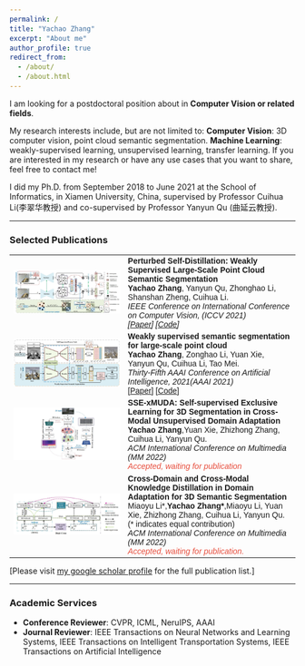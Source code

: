 ```yaml
---
permalink: /
title: "Yachao Zhang"
excerpt: "About me"
author_profile: true
redirect_from: 
  - /about/
  - /about.html
---
```


I am looking for a postdoctoral position about in **Computer Vision or related fields**. 

My research interests include, but are not limited to: **Computer Vision**: 3D computer vision, point cloud semantic segmentation. **Machine Learning**: weakly-supervised learning, unsupervised learning, transfer learning.
If you are interested in my research or have any use cases that you want to share, feel free to contact me!

I did my Ph.D. from September 2018 to June 2021 at the School of Informatics, in Xiamen University, China, supervised by Professor Cuihua Li(李翠华教授) and co-supervised by Professor Yanyun Qu (曲延云教授). 

_______________________________________________________________________________________________________

<h3>
  <a name="Publications"></a> Selected Publications
</h3>

<font face="helvetica, ariel, &#39;sans serif&#39;">
        <table cellspacing="0" cellpadding="0" class="noBorder">
           <tbody>
            <tr>
                    <td class="noBorder" width="40%">
                        <img width="320" src="../images/PSD.jpg" border="0">
                            </td>
                    <td>
                      <b>Perturbed Self-Distillation: Weakly Supervised Large-Scale Point Cloud Semantic Segmentation </b>
                      <br>
                      <strong>Yachao Zhang</strong>, Yanyun Qu, Zhonghao Li, Shanshan Zheng, Cuihua Li. 
                      <br>
                      <em>IEEE Conference on International Conference on Computer Vision, (ICCV 2021)</i>
                      <br>
                      [<a href="https://openaccess.thecvf.com/content/ICCV2021/html/Zhang_Perturbed_Self-Distillation_Weakly_Supervised_Large-Scale_Point_Cloud_Semantic_Segmentation_ICCV_2021_paper.html">Paper</a>]
                      [<a href="https://github.com/Yachao-Zhang/PSD">Code</a>]
                    </td>
           </tr>
	    <tr>
                    <td class="noBorder" width="40%">
                        <img width="320" src="../images/WS3.jpg" border="0">
                            </td>
                    <td>
	                  <b>Weakly supervised semantic segmentation for large-scale point cloud </b>
	                  <br>
	                  <strong>Yachao Zhang</strong>, Zonghao Li, Yuan Xie, Yanyun Qu, Cuihua Li, Tao Mei. 
	                  <br>
	                  <em>Thirty-Fifth AAAI Conference on Artificial Intelligence, 2021(AAAI 2021)</em>
	                  <br>
			  [<a href="https://ojs.aaai.org/index.php/AAAI/article/view/16455">Paper</a>]
			  [<a href="https://github.com/Yachao-Zhang/WS3">Code</a>]
                    </td>
                </tr>
	          <tr>
                    <td width="40%">
                        <img width="320" src="../images/SSE-xMUDA.jpg" border="0">
                            </td>
                    <td>
	                    <b>SSE-xMUDA: Self-supervised Exclusive Learning for 3D Segmentation in Cross-Modal Unsupervised Domain Adaptation </b>
	                    <br>
	                    <strong>Yachao Zhang</strong>,Yuan Xie, Zhizhong Zhang, Cuihua Li, Yanyun Qu.
	                    <br>
	                    <em>ACM International Conference on Multimedia (MM 2022) 
	                    <br>
			    </em><i style="color:#e74d3c">Accepted, waiting for publication</i>
                    </td>
                </tr>
	        <tr>
                    <td width="40%">
                        <img width="320" src="../images/dual-cross.jpg" border="0">
                            </td>
                    <td>
                            <b>Cross-Domain and Cross-Modal Knowledge Distillation in Domain Adaptation for 3D Semantic Segmentation</b>
	                    <br>
	                    Miaoyu Li*,<strong>Yachao Zhang*</strong>,Miaoyu Li, Yuan Xie, Zhizhong Zhang, Cuihua Li, Yanyun Qu. 
			    <br>
                            (* indicates equal contribution)
	                    <br>
	                    <em>ACM International Conference on Multimedia (MM 2022) 
	                    <br>
			    </em><i style="color:#e74d3c">Accepted, waiting for publication.</i>
                    </td>
               </tr>  
            	</tbody>
            </table>
</font>


[Please visit [my google scholar profile](https://scholar.google.com/citations?user=a-I8c8EAAAAJ&hl=en) for the full publication list.]

_______________________________________________________________________________________________________

<h3>
  <a name="services"></a> Academic Services
</h3>
<div class="mini">
  <ul>
  <li> <strong>Conference Reviewer</strong>: CVPR, ICML, NeruIPS, AAAI </li>
  <li> <strong>Journal Reviewer</strong>: IEEE Transactions on Neural Networks and Learning Systems, IEEE Transactions on Intelligent Transportation Systems, IEEE Transactions on Artificial Intelligence</li>
  </ul>
</div>
